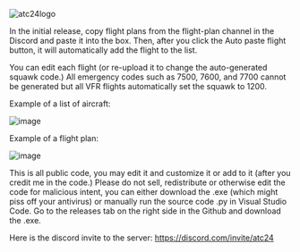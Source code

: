 ![atc24logo](https://github.com/user-attachments/assets/09a94511-68ac-4df2-aed5-e5f76c1b5ae7)

In the initial release, copy flight plans from the flight-plan channel in the Discord and paste it into the box. Then, after you click the Auto paste flight button, it will automatically add the flight to the list.

You can edit each flight (or re-upload it to change the auto-generated squawk code.)
All emergency codes such as 7500, 7600, and 7700 cannot be generated but all VFR flights automatically set the squawk to 1200.

Example of a list of aircraft:

![image](https://github.com/user-attachments/assets/3c3199ce-4cae-4bae-9937-4af32ffcffc3)


Example of a flight plan:

![image](https://github.com/user-attachments/assets/0dd9105a-4eaa-46e1-a14f-f6ae7582b416)

This is all public code, you may edit it and customize it or add to it (after you credit me in the code.)
Please do not sell, redistribute or otherwise edit the code for malicious intent, you can either download the .exe (which might piss off your antivirus) or manually run the source code .py in Visual Studio Code. 
Go  to the releases tab on the right side in the Github and download the .exe.


Here is the discord invite to the server: https://discord.com/invite/atc24
